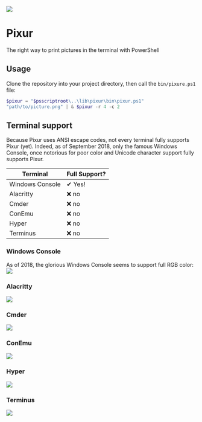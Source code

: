 
![](https://raw.githubusercontent.com/lptstr/lptstr-images/master/screenshots/projects/pixur/propoganda.JPG)
# Pixur
The right way to print pictures in the terminal with PowerShell

## Usage
Clone the repository into your project directory, then call the `bin/pixure.ps1` file:
```powershell
$pixur = "$psscriptroot\..\lib\pixur\bin\pixur.ps1"
"path/to/picture.png" | & $pixur -r 4 -c 2
```

## Terminal support
Because Pixur uses ANSI escape codes, not every terminal fully supports Pixur (yet). Indeed, as of September 2018, only the famous Windows Console, once notorious for poor color and Unicode character support fully supports Pixur.

|Terminal|Full Support?|
|--------|---------|
|Windows Console|  ✔ Yes! |
|Alacritty|  ❌ no |
|Cmder|  ❌ no |
|ConEmu|  ❌ no |
|Hyper|  ❌ no |
|Terminus|  ❌ no |

### Windows Console
As of 2018, the glorious Windows Console seems to support full RGB color:
![](https://raw.githubusercontent.com/lptstr/lptstr-images/master/screenshots/projects/pixur/conhost_win10.JPG)

### Alacritty
![](https://raw.githubusercontent.com/lptstr/lptstr-images/master/screenshots/projects/pixur/alacritty.JPG)

### Cmder
![](https://raw.githubusercontent.com/lptstr/lptstr-images/master/screenshots/projects/pixur/cmder.JPG)

### ConEmu
![](https://raw.githubusercontent.com/lptstr/lptstr-images/master/screenshots/projects/pixur/conemu.JPG)

### Hyper
![](https://raw.githubusercontent.com/lptstr/lptstr-images/master/screenshots/projects/pixur/hyper.JPG)

### Terminus
![](https://raw.githubusercontent.com/lptstr/lptstr-images/master/screenshots/projects/pixur/terminus.JPG)
